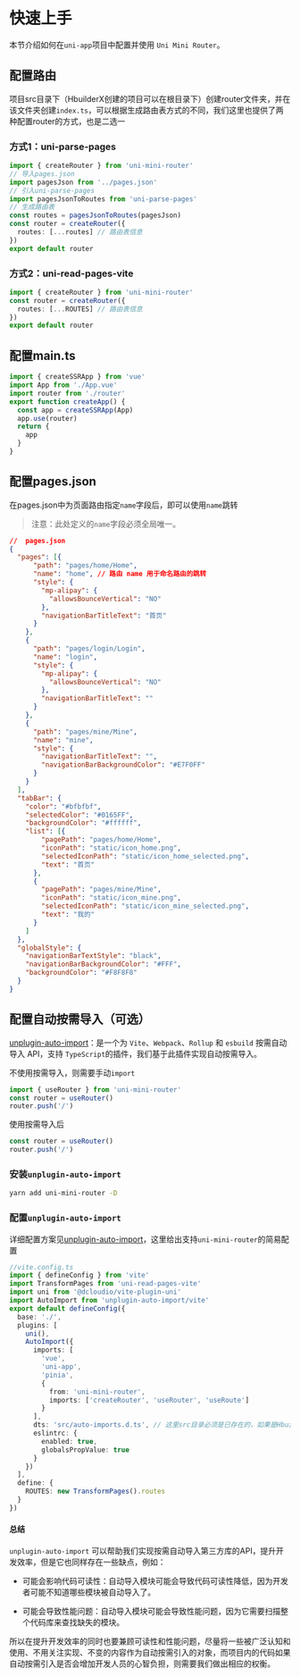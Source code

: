 # 快速上手
本节介绍如何在`uni-app`项目中配置并使用 `Uni Mini Router`。


## 配置路由
项目src目录下（HbuilderX创建的项目可以在根目录下）创建router文件夹，并在该文件夹创建`index.ts`，可以根据生成路由表方式的不同，我们这里也提供了两种配置router的方式，也是二选一


### 方式1：uni-parse-pages
```ts
import { createRouter } from 'uni-mini-router'
// 导入pages.json
import pagesJson from '../pages.json'
// 引入uni-parse-pages
import pagesJsonToRoutes from 'uni-parse-pages'
// 生成路由表
const routes = pagesJsonToRoutes(pagesJson)
const router = createRouter({
  routes: [...routes] // 路由表信息
})
export default router
```

### 方式2：uni-read-pages-vite

```ts
import { createRouter } from 'uni-mini-router'
const router = createRouter({
  routes: [...ROUTES] // 路由表信息
})
export default router
```

## 配置main.ts

```ts
import { createSSRApp } from 'vue'
import App from './App.vue'
import router from './router'
export function createApp() {
  const app = createSSRApp(App)
  app.use(router)
  return {
    app
  }
}
```

## 配置pages.json
在pages.json中为页面路由指定`name`字段后，即可以使用`name`跳转
>注意：此处定义的`name`字段必须全局唯一。
```json
//  pages.json
{
  "pages": [{
      "path": "pages/home/Home",
      "name": "home", // 路由 name 用于命名路由的跳转
      "style": {
        "mp-alipay": {
          "allowsBounceVertical": "NO"
        },
        "navigationBarTitleText": "首页"
      }
    },
    {
      "path": "pages/login/Login",
      "name": "login",
      "style": {
        "mp-alipay": {
          "allowsBounceVertical": "NO"
        },
        "navigationBarTitleText": ""
      }
    },
    {
      "path": "pages/mine/Mine",
      "name": "mine",
      "style": {
        "navigationBarTitleText": "",
        "navigationBarBackgroundColor": "#E7F0FF"
      }
    }
  ],
  "tabBar": {
    "color": "#bfbfbf",
    "selectedColor": "#0165FF",
    "backgroundColor": "#ffffff",
    "list": [{
        "pagePath": "pages/home/Home",
        "iconPath": "static/icon_home.png",
        "selectedIconPath": "static/icon_home_selected.png",
        "text": "首页"
      },
      {
        "pagePath": "pages/mine/Mine",
        "iconPath": "static/icon_mine.png",
        "selectedIconPath": "static/icon_mine_selected.png",
        "text": "我的"
      }
    ]
  },
  "globalStyle": {
    "navigationBarTextStyle": "black",
    "navigationBarBackgroundColor": "#FFF",
    "backgroundColor": "#F8F8F8"
  }
}
```
## 配置自动按需导入（可选）
[unplugin-auto-import](https://github.com/antfu/unplugin-auto-import)：是一个为 `Vite`、`Webpack`、`Rollup` 和 `esbuild` 按需自动导入 API，支持 `TypeScript`的插件，我们基于此插件实现自动按需导入。 

不使用按需导入，则需要手动`import`
```ts
import { useRouter } from 'uni-mini-router'
const router = useRouter()
router.push('/')
```

使用按需导入后
```ts
const router = useRouter()
router.push('/')
```

### 安装`unplugin-auto-import`
```sh
yarn add uni-mini-router -D
```

### 配置`unplugin-auto-import`
详细配置方案见[unplugin-auto-import](https://github.com/antfu/unplugin-auto-import)，这里给出支持`uni-mini-router`的简易配置
```ts
//vite.config.ts
import { defineConfig } from 'vite'
import TransformPages from 'uni-read-pages-vite'
import uni from '@dcloudio/vite-plugin-uni'
import AutoImport from 'unplugin-auto-import/vite'
export default defineConfig({
  base: './',
  plugins: [
    uni(),
    AutoImport({
      imports: [
        'vue',
        'uni-app',
        'pinia',
        {
          from: 'uni-mini-router',
          imports: ['createRouter', 'useRouter', 'useRoute']
        }
      ],
      dts: 'src/auto-imports.d.ts', // 这里src目录必须是已存在的，如果是HbuilderX创建的项目是没有src目录的，可以配置为 dts: 'auto-imports.d.ts'
      eslintrc: {
        enabled: true,
        globalsPropValue: true
      }
    })
  ],
  define: {
    ROUTES: new TransformPages().routes
  }
})
```
#### 总结
`unplugin-auto-import` 可以帮助我们实现按需自动导入第三方库的API，提升开发效率，但是它也同样存在一些缺点，例如：
- 可能会影响代码可读性：自动导入模块可能会导致代码可读性降低，因为开发者可能不知道哪些模块被自动导入了。

- 可能会导致性能问题：自动导入模块可能会导致性能问题，因为它需要扫描整个代码库来查找缺失的模块。

所以在提升开发效率的同时也要兼顾可读性和性能问题，尽量将一些被广泛认知和使用、不用关注实现、不变的内容作为自动按需引入的对象，而项目内的代码如果自动按需引入是否会增加开发人员的心智负担，则需要我们做出相应的权衡。 
